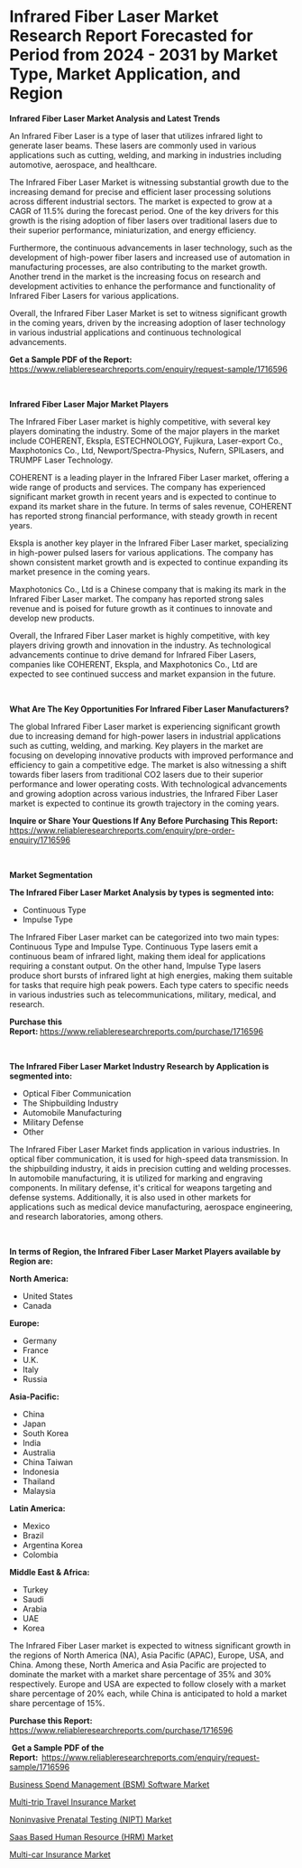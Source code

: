 <p><h1>Infrared Fiber Laser Market Research Report Forecasted for Period from 2024 -  2031 by Market Type, Market Application, and Region</h1></p><p><strong>Infrared Fiber Laser Market Analysis and Latest Trends</strong></p>
<p><p>An Infrared Fiber Laser is a type of laser that utilizes infrared light to generate laser beams. These lasers are commonly used in various applications such as cutting, welding, and marking in industries including automotive, aerospace, and healthcare.</p><p>The Infrared Fiber Laser Market is witnessing substantial growth due to the increasing demand for precise and efficient laser processing solutions across different industrial sectors. The market is expected to grow at a CAGR of 11.5% during the forecast period. One of the key drivers for this growth is the rising adoption of fiber lasers over traditional lasers due to their superior performance, miniaturization, and energy efficiency.</p><p>Furthermore, the continuous advancements in laser technology, such as the development of high-power fiber lasers and increased use of automation in manufacturing processes, are also contributing to the market growth. Another trend in the market is the increasing focus on research and development activities to enhance the performance and functionality of Infrared Fiber Lasers for various applications.</p><p>Overall, the Infrared Fiber Laser Market is set to witness significant growth in the coming years, driven by the increasing adoption of laser technology in various industrial applications and continuous technological advancements.</p></p>
<p><strong>Get a Sample PDF of the Report:&nbsp;</strong> <a href="https://www.reliableresearchreports.com/enquiry/request-sample/1716596">https://www.reliableresearchreports.com/enquiry/request-sample/1716596</a></p>
<p>&nbsp;</p>
<p><strong>Infrared Fiber Laser Major Market Players</strong></p>
<p><p>The Infrared Fiber Laser market is highly competitive, with several key players dominating the industry. Some of the major players in the market include COHERENT, Ekspla, ESTECHNOLOGY, Fujikura, Laser-export Co., Maxphotonics Co., Ltd, Newport/Spectra-Physics, Nufern, SPILasers, and TRUMPF Laser Technology.</p><p>COHERENT is a leading player in the Infrared Fiber Laser market, offering a wide range of products and services. The company has experienced significant market growth in recent years and is expected to continue to expand its market share in the future. In terms of sales revenue, COHERENT has reported strong financial performance, with steady growth in recent years.</p><p>Ekspla is another key player in the Infrared Fiber Laser market, specializing in high-power pulsed lasers for various applications. The company has shown consistent market growth and is expected to continue expanding its market presence in the coming years.</p><p>Maxphotonics Co., Ltd is a Chinese company that is making its mark in the Infrared Fiber Laser market. The company has reported strong sales revenue and is poised for future growth as it continues to innovate and develop new products.</p><p>Overall, the Infrared Fiber Laser market is highly competitive, with key players driving growth and innovation in the industry. As technological advancements continue to drive demand for Infrared Fiber Lasers, companies like COHERENT, Ekspla, and Maxphotonics Co., Ltd are expected to see continued success and market expansion in the future.</p></p>
<p>&nbsp;</p>
<p><strong>What Are The Key Opportunities For Infrared Fiber Laser Manufacturers?</strong></p>
<p><p>The global Infrared Fiber Laser market is experiencing significant growth due to increasing demand for high-power lasers in industrial applications such as cutting, welding, and marking. Key players in the market are focusing on developing innovative products with improved performance and efficiency to gain a competitive edge. The market is also witnessing a shift towards fiber lasers from traditional CO2 lasers due to their superior performance and lower operating costs. With technological advancements and growing adoption across various industries, the Infrared Fiber Laser market is expected to continue its growth trajectory in the coming years.</p></p>
<p><strong>Inquire or Share Your Questions If Any Before Purchasing This Report:</strong> <a href="https://www.reliableresearchreports.com/enquiry/pre-order-enquiry/1716596">https://www.reliableresearchreports.com/enquiry/pre-order-enquiry/1716596</a></p>
<p>&nbsp;</p>
<p><strong>Market Segmentation</strong></p>
<p><strong>The Infrared Fiber Laser Market Analysis by types is segmented into:</strong></p>
<p><ul><li>Continuous Type</li><li>Impulse Type</li></ul></p>
<p><p>The Infrared Fiber Laser market can be categorized into two main types: Continuous Type and Impulse Type. Continuous Type lasers emit a continuous beam of infrared light, making them ideal for applications requiring a constant output. On the other hand, Impulse Type lasers produce short bursts of infrared light at high energies, making them suitable for tasks that require high peak powers. Each type caters to specific needs in various industries such as telecommunications, military, medical, and research.</p></p>
<p><strong>Purchase this Report:&nbsp;</strong><a href="https://www.reliableresearchreports.com/purchase/1716596">https://www.reliableresearchreports.com/purchase/1716596</a></p>
<p>&nbsp;</p>
<p><strong>The Infrared Fiber Laser Market Industry Research by Application is segmented into:</strong></p>
<p><ul><li>Optical Fiber Communication</li><li>The Shipbuilding Industry</li><li>Automobile Manufacturing</li><li>Military Defense</li><li>Other</li></ul></p>
<p><p>The Infrared Fiber Laser Market finds application in various industries. In optical fiber communication, it is used for high-speed data transmission. In the shipbuilding industry, it aids in precision cutting and welding processes. In automobile manufacturing, it is utilized for marking and engraving components. In military defense, it's critical for weapons targeting and defense systems. Additionally, it is also used in other markets for applications such as medical device manufacturing, aerospace engineering, and research laboratories, among others.</p></p>
<p>&nbsp;</p>
<p><strong>In terms of Region, the Infrared Fiber Laser Market Players available by Region are:</strong></p>
<p>
    <p> <strong> North America: </strong>
        <ul>
            <li>United States</li>
            <li>Canada</li>
        </ul>
        </p> 
    <p> <strong> Europe: </strong>
        <ul>
            <li>Germany</li>
            <li>France</li>
            <li>U.K.</li>
            <li>Italy</li>
            <li>Russia</li>
        </ul>
        </p> 
    <p> <strong> Asia-Pacific: </strong>
        <ul>
            <li>China</li>
            <li>Japan</li>
            <li>South Korea</li>
            <li>India</li>
            <li>Australia</li>
            <li>China Taiwan</li>
            <li>Indonesia</li>
            <li>Thailand</li>
            <li>Malaysia</li>
        </ul>
        </p> 
    <p> <strong> Latin America: </strong>
        <ul>
            <li>Mexico</li>
            <li>Brazil</li>
            <li>Argentina Korea</li>
            <li>Colombia</li>
        </ul>
        </p> 
    <p> <strong> Middle East & Africa: </strong>
        <ul>
            <li>Turkey</li>
            <li>Saudi</li>
            <li>Arabia</li>
            <li>UAE</li>
            <li>Korea</li>
        </ul>
    </p>
    </p>
<p><p>The Infrared Fiber Laser market is expected to witness significant growth in the regions of North America (NA), Asia Pacific (APAC), Europe, USA, and China. Among these, North America and Asia Pacific are projected to dominate the market with a market share percentage of 35% and 30% respectively. Europe and USA are expected to follow closely with a market share percentage of 20% each, while China is anticipated to hold a market share percentage of 15%.</p></p>
<p><strong>Purchase this Report: </strong><a href="https://www.reliableresearchreports.com/purchase/1716596">https://www.reliableresearchreports.com/purchase/1716596</a></p>
<p>&nbsp;<strong>Get a Sample PDF of the Report:&nbsp;&nbsp;</strong><a href="https://www.reliableresearchreports.com/enquiry/request-sample/1716596">https://www.reliableresearchreports.com/enquiry/request-sample/1716596</a></p>
<p><strong></strong></p>
<p><p><a href="https://github.com/shotows/Market-Research-Report-List-1/blob/main/business-spend-management-bsm-software-market.md">Business Spend Management (BSM) Software Market</a></p><p><a href="https://medium.com/@chiragreportprime/multi-trip-travel-insurance-market-insights-into-market-cagr-market-trends-and-growth-strategies-d42b2a2d0301">Multi-trip Travel Insurance Market</a></p><p><a href="https://github.com/beatblasta/Market-Research-Report-List-2/blob/main/noninvasive-prenatal-testing-nipt-market.md">Noninvasive Prenatal Testing (NIPT) Market</a></p><p><a href="https://medium.com/@chiragreportprime/saas-based-human-resource-hrm-market-outlook-industry-overview-and-forecast-2024-to-2031-6bc949fd46bc">Saas Based Human Resource (HRM) Market</a></p><p><a href="https://medium.com/@chiragreportprime/multi-car-insurance-market-exploring-market-share-market-trends-and-future-growth-dad7fb5c54b7">Multi-car Insurance Market</a></p></p>